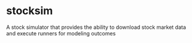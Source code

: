 # stocksim
A stock simulator that provides the ability to download stock market data and execute runners for modeling outcomes
